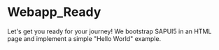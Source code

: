 # Webapp_Ready
Let's get you ready for your journey! We bootstrap SAPUI5 in an HTML page and implement a simple "Hello World" example.
